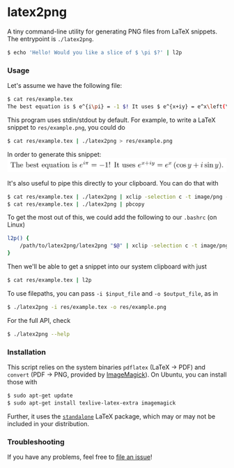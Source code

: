 # latex2png

A tiny command-line utility for generating PNG files from LaTeX snippets.  The entrypoint is `./latex2png`.

```bash
$ echo 'Hello! Would you like a slice of $ \pi $?' | l2p
```

### Usage

Let's assume we have the following file:
```bash
$ cat res/example.tex
The best equation is $ e^{i\pi} = -1 $! It uses $ e^{x+iy} = e^x\left(\cos{y} + i\sin{y}\right) $.
```

This program uses stdin/stdout by default.  For example, to write a LaTeX snippet to `res/example.png`, you could do

```bash
$ cat res/example.tex | ./latex2png > res/example.png
```

In order to generate this snippet: ![example.png](res/example.png)

It's also useful to pipe this directly to your clipboard.  You can do that with

```bash
$ cat res/example.tex | ./latex2png | xclip -selection c -t image/png -i  # Ubuntu
$ cat res/example.tex | ./latex2png | pbcopy                              # MacOS
```

To get the most out of this, we could add the following to our `.bashrc` (on Linux)
```bash
l2p() {
    /path/to/latex2png/latex2png "$@" | xclip -selection c -t image/png -i
}
```

Then we'll be able to get a snippet into our system clipboard with just
```bash
$ cat res/example.tex | l2p
```

To use filepaths, you can pass `-i $input_file` and `-o $output_file`, as in
```bash
$ ./latex2png -i res/example.tex -o res/example.png
```

For the full API, check
```bash
$ ./latex2png --help
```

### Installation

This script relies on the system binaries `pdflatex` (LaTeX &rarr; PDF) and `convert` (PDF &rarr; PNG, provided by [ImageMagick](https://imagemagick.org/index.php)).  On Ubuntu, you can install those with
```bash
$ sudo apt-get update
$ sudo apt-get install texlive-latex-extra imagemagick
```

Further, it uses the [`standalone`](https://ctan.org/pkg/standalone) LaTeX package, which may or may not be included in your distribution.

### Troubleshooting

If you have any problems, feel free to [file an issue](https://github.com/keggsmurph21/latex2png/issues)!
